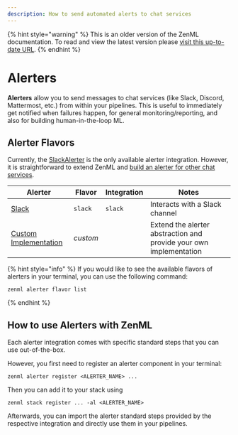 ```yaml
---
description: How to send automated alerts to chat services
---
```


{% hint style="warning" %}
This is an older version of the ZenML documentation. To read and view the latest version please [visit this up-to-date URL](https://docs.zenml.io).
{% endhint %}


# Alerters

**Alerters** allow you to send messages to chat services (like Slack, Discord, 
Mattermost, etc.) from within your pipelines.
This is useful to immediately get notified when failures happen,
for general monitoring/reporting, and also for building human-in-the-loop ML.

## Alerter Flavors

Currently, the [SlackAlerter](./slack.md) is the only available alerter integration.
However, it is straightforward to extend ZenML and 
[build an alerter for other chat services](./custom.md).

| Alerter | Flavor | Integration | Notes             |
|----------------|--------|-------------|-------------------|
| [Slack](./slack.md) | `slack` | `slack` | Interacts with a Slack channel |
| [Custom Implementation](./custom.md) | _custom_ | | Extend the alerter abstraction and provide your own implementation |

{% hint style="info" %}
If you would like to see the available flavors of alerters in your terminal, 
you can use the following command:

```shell
zenml alerter flavor list
```
{% endhint %}

## How to use Alerters with ZenML

Each alerter integration comes with specific standard steps that you can
use out-of-the-box.

However, you first need to register an alerter component in your terminal:

```shell
zenml alerter register <ALERTER_NAME> ...
```

Then you can add it to your stack using

```shell
zenml stack register ... -al <ALERTER_NAME>
```

Afterwards, you can import the alerter standard steps provided by the
respective integration and directly use them in your pipelines.